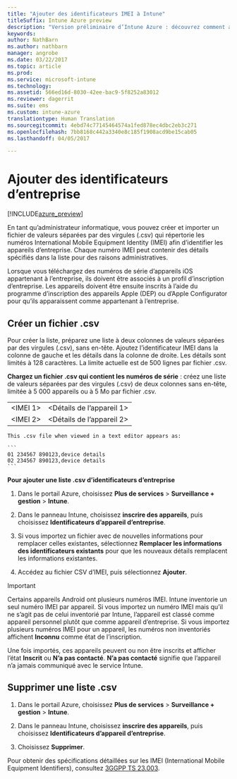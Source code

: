 ```yaml
---
title: "Ajouter des identificateurs IMEI à Intune"
titleSuffix: Intune Azure preview
description: "Version préliminaire d’Intune Azure : découvrez comment ajouter des identificateurs d’entreprise (numéros IMEI) à Microsoft Intune. "
keywords: 
author: NathBarn
ms.author: nathbarn
manager: angrobe
ms.date: 03/22/2017
ms.topic: article
ms.prod: 
ms.service: microsoft-intune
ms.technology: 
ms.assetid: 566ed16d-8030-42ee-bac9-5f8252a83012
ms.reviewer: dagerrit
ms.suite: ems
ms.custom: intune-azure
translationtype: Human Translation
ms.sourcegitcommit: 4ebd74c77145464574a1fed878ec4dbc2eb3c271
ms.openlocfilehash: 7bb8168c442a3340e8c185f1908acd9be15cab05
ms.lasthandoff: 04/05/2017

---
```


# <a name="add-corporate-identifiers"></a>Ajouter des identificateurs d’entreprise

[!INCLUDE[azure_preview](../includes/azure_preview.md)]

En tant qu’administrateur informatique, vous pouvez créer et importer un fichier de valeurs séparées par des virgules (.csv) qui répertorie les numéros International Mobile Equipment Identity (IMEI) afin d’identifier les appareils d’entreprise. Chaque numéro IMEI peut contenir des détails spécifiés dans la liste pour des raisons administratives.

Lorsque vous téléchargez des numéros de série d’appareils iOS appartenant à l’entreprise, ils doivent être associés à un profil d’inscription d’entreprise. Les appareils doivent être ensuite inscrits à l’aide du programme d’inscription des appareils Apple (DEP) ou d’Apple Configurator pour qu’ils apparaissent comme appartenant à l’entreprise. 

## <a name="create-a-csv-file"></a>Créer un fichier .csv
Pour créer la liste, préparez une liste à deux colonnes de valeurs séparées par des virgules (.csv), sans en-tête. Ajoutez l’identificateur IMEI dans la colonne de gauche et les détails dans la colonne de droite. Les détails sont limités à 128 caractères. La limite actuelle est de 500 lignes par fichier .csv.

**Chargez un fichier .csv qui contient les numéros de série** : créez une liste de valeurs séparées par des virgules (.csv) de deux colonnes sans en-tête, limitée à 5 000 appareils ou à 5 Mo par fichier .csv.

|||
|-|-|
|&lt;IMEI 1&gt;|&lt;Détails de l’appareil 1&gt;|
|&lt;IMEI 2&gt;|&lt;Détails de l’appareil 2&gt;|

    This .csv file when viewed in a text editor appears as:

    ```
    01 234567 890123,device details
    02 234567 890123,device details
    ```

**Pour ajouter une liste .csv d’identificateurs d’entreprise**

1. Dans le portail Azure, choisissez **Plus de services** > **Surveillance + gestion** > **Intune**.

2. Dans le panneau Intune, choisissez **inscrire des appareils**, puis choisissez **Identificateurs d’appareil d’entreprise**.

3. Si vous importez un fichier avec de nouvelles informations pour remplacer celles existantes, sélectionnez **Remplacer les informations des identificateurs existants** pour que les nouveaux détails remplacent les informations existantes.

4. Accédez au fichier CSV d’IMEI, puis sélectionnez **Ajouter**.

> [!IMPORTANT]
> Certains appareils Android ont plusieurs numéros IMEI. Intune inventorie un seul numéro IMEI par appareil. Si vous importez un numéro IMEI mais qu’il ne s’agit pas de celui inventorié par Intune, l’appareil est classé comme appareil personnel plutôt que comme appareil d’entreprise. Si vous importez plusieurs numéros IMEI pour un appareil, les numéros non inventoriés affichent **Inconnu** comme état de l’inscription.

Une fois importés, ces appareils peuvent ou non être inscrits et afficher l’état **Inscrit** ou **N’a pas contacté**. **N’a pas contacté** signifie que l’appareil n’a jamais communiqué avec le service Intune.

## <a name="delete-a-csv-list"></a>Supprimer une liste .csv

1. Dans le portail Azure, choisissez **Plus de services** > **Surveillance + gestion** > **Intune**.

2. Dans le panneau Intune, choisissez **inscrire des appareils**, puis choisissez **Identificateurs d’appareil d’entreprise**.

3. Choisissez **Supprimer**.

Pour obtenir des spécifications détaillées sur les IMEI (International Mobile Equipment Identifiers), consultez [3GGPP TS 23.003](https://portal.3gpp.org/desktopmodules/Specifications/SpecificationDetails.aspx?specificationId=729).

